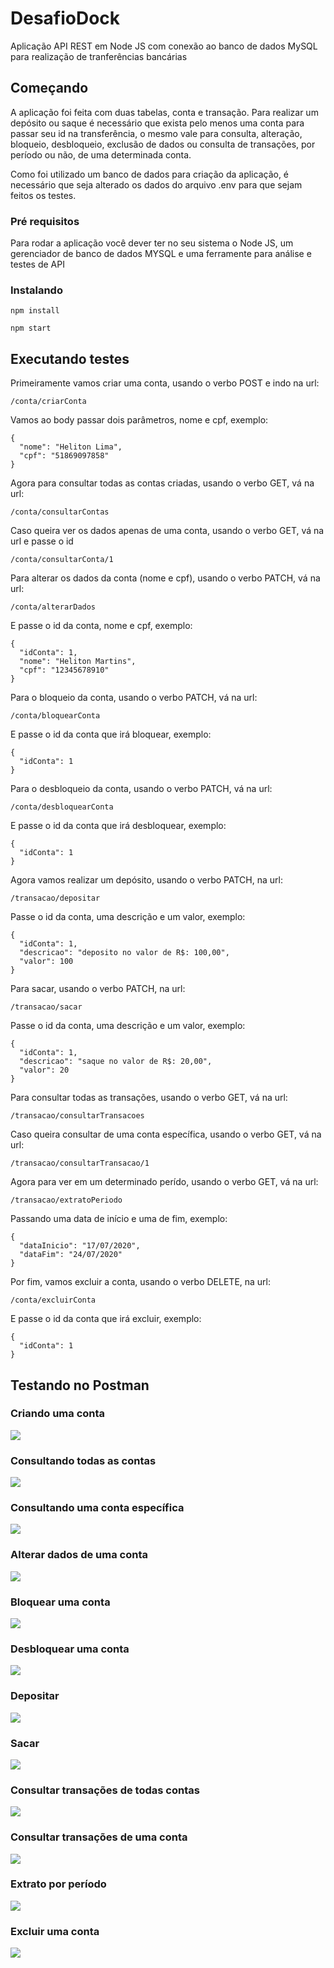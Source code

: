 # DesafioDock

Aplicação API REST em Node JS com conexão ao banco de dados MySQL para realização de tranferências bancárias

## Começando

A aplicação foi feita com duas tabelas, conta e transação. Para realizar um depósito ou saque é necessário que exista pelo menos uma conta para passar seu id na transferência,
o mesmo vale para consulta, alteração, bloqueio, desbloqueio, exclusão de dados ou consulta de transações, por período ou não, de uma determinada conta.

Como foi utilizado um banco de dados para criação da aplicação, é necessário que seja alterado os dados do arquivo .env para que sejam feitos os testes. 

### Pré requisitos

Para rodar a aplicação você dever ter no seu sistema o Node JS, um gerenciador de banco de dados MYSQL e uma ferramente para análise e testes de API

### Instalando

```
npm install
```
```
npm start
```

## Executando testes

Primeiramente vamos criar uma conta, usando o verbo POST e indo na url:
```
/conta/criarConta
```
Vamos ao body passar dois parâmetros, nome e cpf, exemplo:
```
{
  "nome": "Heliton Lima",
  "cpf": "51869097858"
}
```

Agora para consultar todas as contas criadas, usando o verbo GET, vá na url:
```
/conta/consultarContas
```

Caso queira ver os dados apenas de uma conta, usando o verbo GET, vá na url e passe o id
```
/conta/consultarConta/1
```

Para alterar os dados da conta (nome e cpf), usando o verbo PATCH, vá na url:
```
/conta/alterarDados
```
E passe o id da conta, nome e cpf, exemplo:
```
{
  "idConta": 1,
  "nome": "Heliton Martins",
  "cpf": "12345678910"
}
```

Para o bloqueio da conta, usando o verbo PATCH, vá na url:
```
/conta/bloquearConta
```
E passe o id da conta que irá bloquear, exemplo:
```
{
  "idConta": 1
}
```

Para o desbloqueio da conta, usando o verbo PATCH, vá na url:
```
/conta/desbloquearConta
```
E passe o id da conta que irá desbloquear, exemplo:
```
{
  "idConta": 1
}
```

Agora vamos realizar um depósito, usando o verbo PATCH, na url:
```
/transacao/depositar
```
Passe o id da conta, uma descrição e um valor, exemplo:
```
{
  "idConta": 1,
  "descricao": "deposito no valor de R$: 100,00",
  "valor": 100
}
```

Para sacar, usando o verbo PATCH, na url:
```
/transacao/sacar
```
Passe o id da conta, uma descrição e um valor, exemplo:
```
{
  "idConta": 1,
  "descricao": "saque no valor de R$: 20,00",
  "valor": 20
}
```

Para consultar todas as transações, usando o verbo GET, vá na url:
```
/transacao/consultarTransacoes
```

Caso queira consultar de uma conta específica, usando o verbo GET, vá na url:
```
/transacao/consultarTransacao/1
```

Agora para ver em um determinado perído, usando o verbo GET, vá na url:
```
/transacao/extratoPeriodo
```
Passando uma data de início e uma de fim, exemplo:
```
{
  "dataInicio": "17/07/2020",
  "dataFim": "24/07/2020"
}
```

Por fim, vamos excluir a conta, usando o verbo DELETE, na url:
```
/conta/excluirConta
```
E passe o id da conta que irá excluir, exemplo:
```
{
  "idConta": 1
}
```

## Testando no Postman

### Criando uma conta
![](https://github.com/HelitonLima/DesafioDock/blob/master/prints/criarConta.PNG)

### Consultando todas as contas
![](https://github.com/HelitonLima/DesafioDock/blob/master/prints/consultarContas.PNG)

### Consultando uma conta específica
![](https://github.com/HelitonLima/DesafioDock/blob/master/prints/consultarConta.PNG)

### Alterar dados de uma conta
![](https://github.com/HelitonLima/DesafioDock/blob/master/prints/alterarDados.PNG)

### Bloquear uma conta
![](https://github.com/HelitonLima/DesafioDock/blob/master/prints/bloquearConta.PNG)

### Desbloquear uma conta
![](https://github.com/HelitonLima/DesafioDock/blob/master/prints/desbloquearConta.PNG)

### Depositar
![](https://github.com/HelitonLima/DesafioDock/blob/master/prints/depositar.PNG)

### Sacar
![](https://github.com/HelitonLima/DesafioDock/blob/master/prints/sacar.PNG)

### Consultar transações de todas contas
![](https://github.com/HelitonLima/DesafioDock/blob/master/prints/consultarTransacoes.PNG)

### Consultar transações de uma conta
![](https://github.com/HelitonLima/DesafioDock/blob/master/prints/consultarTransacao.PNG)

### Extrato por período
![](https://github.com/HelitonLima/DesafioDock/blob/master/prints/extratoPeriodo.PNG)

### Excluir uma conta
![](https://github.com/HelitonLima/DesafioDock/blob/master/prints/excluirConta.PNG)
